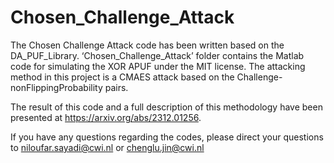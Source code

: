 # Chosen_Challenge_Attack
The Chosen Challenge Attack code has been written based on the DA_PUF_Library. ‘Chosen_Challenge_Attack’ folder contains the Matlab code for simulating the XOR APUF under the MIT license. The attacking method in this project is a CMAES attack based on the Challenge-nonFlippingProbability pairs.

The result of this code and a full description of this methodology have been presented at https://arxiv.org/abs/2312.01256.

If you have any questions regarding the codes, please direct your questions to niloufar.sayadi@cwi.nl or chenglu.jin@cwi.nl
